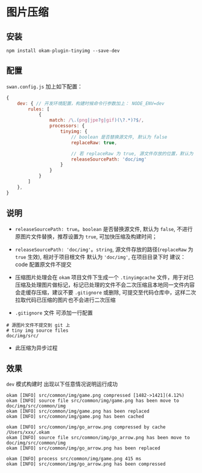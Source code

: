 # 图片压缩

## 安装

`npm install okam-plugin-tinyimg --save-dev`


## 配置

`swan.config.js` 加上如下配置：

``` javascript
{
    dev: { // 开发环境配置，构建时候命令行参数加上： NODE_ENV=dev
        rules: [
            {
                match: /\.(png|jpe?g|gif)(\?.*)?$/,
                processors: {
                    tinyimg: {
                        // boolean 是否替换源文件, 默认为 false
                        replaceRaw: true,

                        // 若 replaceRaw 为 true, 源文件存放的位置，默认为 'doc/img' (相对于项目根文件, 不提交)
                        releaseSourcePath: 'doc/img'
                    }
                }
            }
        ]
    },
}

```

## 说明

* `releaseSourcePath: true`。`boolean` 是否替换源文件, 默认为 `false`, 不进行原图片文件替换，推荐设置为 `true`, 可加快压缩及构建时间；
* `releaseSourcePath: 'doc/img'`。`string`, 源文件存放的路径(`replaceRaw` 为 `true` 生效), 相对于项目根文件 默认为 `'doc/img'`, 在项目目录下时 建议：code 配置原文件不提交

* 压缩图片处理会在 `okam` 项目文件下生成一个 `.tinyimgcache` 文件，用于对已压缩及处理图片做标记，标记已处理的文件不会二次压缩且本地同一文件内容会走缓存压缩，建议不要 `.gitignore` 或删除, 可提交至代码仓库中，这样二次拉取代码已压缩的图片也不会进行二次压缩

* `.gitignore` 文件 可添加一行配置

```
# 源图片文件不提交到 git 上
# tiny img source files
doc/img/src/
```

* 此压缩为异步过程

## 效果

`dev` 模式构建时 出现以下任意情况说明运行成功

```
okam [INFO] src/common/img/game.png compressed [1482->1421](4.12%)
okam [INFO] source file src/common/img/game.png has been move to doc/img/src/common/img
okam [INFO] src/common/img/game.png has been replaced
okam [INFO] src/common/img/game.png has been cached

okam [INFO] src/common/img/go_arrow.png compressed by cache /Users/xxx/.okam
okam [INFO] source file src/common/img/go_arrow.png has been move to doc/img/src/common/img
okam [INFO] src/common/img/go_arrow.png has been replaced

okam [INFO] process src/common/img/game.png 415 ms
okam [INFO] src/common/img/go_arrow.png has been compressed

```
